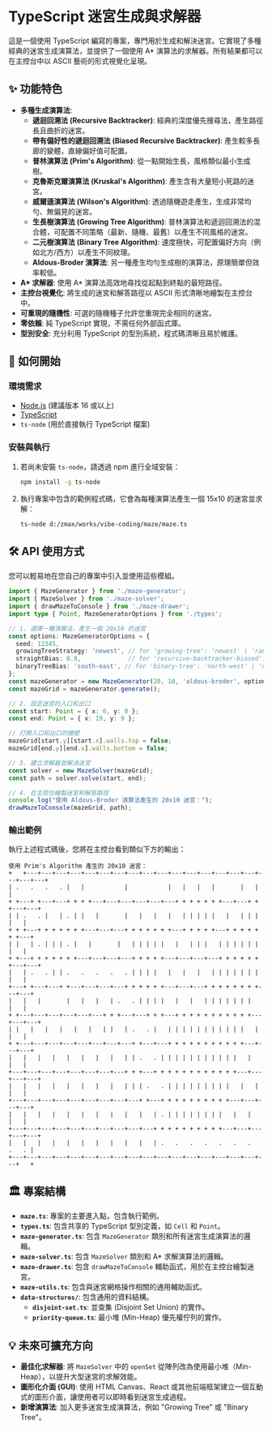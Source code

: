 # TypeScript 迷宮生成與求解器

這是一個使用 TypeScript 編寫的專案，專門用於生成和解決迷宮。它實現了多種經典的迷宮生成演算法，並提供了一個使用 A* 演算法的求解器。所有結果都可以在主控台中以 ASCII 藝術的形式視覺化呈現。



## ✨ 功能特色

- **多種生成演算法**:
  - **遞迴回溯法 (Recursive Backtracker)**: 經典的深度優先搜尋法，產生路徑長且曲折的迷宮。
  - **帶有偏好性的遞迴回溯法 (Biased Recursive Backtracker)**: 產生較多長廊的變體，直線偏好值可配置。
  - **普林演算法 (Prim's Algorithm)**: 從一點開始生長，風格類似最小生成樹。
  - **克魯斯克爾演算法 (Kruskal's Algorithm)**: 產生含有大量短小死路的迷宮。
  - **威爾遜演算法 (Wilson's Algorithm)**: 透過隨機遊走產生，生成非常均勻、無偏見的迷宮。
  - **生長樹演算法 (Growing Tree Algorithm)**: 普林演算法和遞迴回溯法的混合體，可配置不同策略（最新、隨機、最舊）以產生不同風格的迷宮。
  - **二元樹演算法 (Binary Tree Algorithm)**: 速度極快，可配置偏好方向（例如北方/西方）以產生不同紋理。
  - **Aldous-Broder 演算法**: 另一種產生均勻生成樹的演算法，原理簡單但效率較低。
- **A\* 求解器**: 使用 A* 演算法高效地尋找從起點到終點的最短路徑。
- **主控台視覺化**: 將生成的迷宮和解答路徑以 ASCII 形式清晰地繪製在主控台中。
- **可重現的隨機性**: 可選的隨機種子允許您重現完全相同的迷宮。
- **零依賴**: 純 TypeScript 實現，不需任何外部函式庫。
- **型別安全**: 充分利用 TypeScript 的型別系統，程式碼清晰且易於維護。

## 🚀 如何開始

### 環境需求

- [Node.js](https://nodejs.org/) (建議版本 16 或以上)
- [TypeScript](https://www.typescriptlang.org/)
- `ts-node` (用於直接執行 TypeScript 檔案)

### 安裝與執行

1.  若尚未安裝 `ts-node`，請透過 npm 進行全域安裝：
    ```bash
    npm install -g ts-node
    ```

2.  執行專案中包含的範例程式碼，它會為每種演算法產生一個 15x10 的迷宮並求解：
    ```bash
    ts-node d:/zmax/works/vibe-coding/maze/maze.ts
    ```

## 🛠️ API 使用方式

您可以輕易地在您自己的專案中引入並使用這些模組。
```typescript
import { MazeGenerator } from './maze-generator';
import { MazeSolver } from './maze-solver';
import { drawMazeToConsole } from './maze-drawer';
import type { Point, MazeGeneratorOptions } from './types';

// 1. 選擇一種演算法，產生一個 20x10 的迷宮
const options: MazeGeneratorOptions = {
  seed: 12345,
  growingTreeStrategy: 'newest', // for 'growing-tree': 'newest' | 'random' | 'oldest'
  straightBias: 0.9,             // for 'recursive-backtracker-biased': a value between 0.0 and 1.0
  binaryTreeBias: 'south-east', // for 'binary-tree': 'north-west' | 'north-east' | 'south-west' | 'south-east'
};
const mazeGenerator = new MazeGenerator(20, 10, 'aldous-broder', options);
const mazeGrid = mazeGenerator.generate();

// 2. 設定迷宮的入口和出口
const start: Point = { x: 0, y: 0 };
const end: Point = { x: 19, y: 9 };

// 打開入口和出口的牆壁
mazeGrid[start.y][start.x].walls.top = false;
mazeGrid[end.y][end.x].walls.bottom = false;

// 3. 建立求解器並解決迷宮
const solver = new MazeSolver(mazeGrid);
const path = solver.solve(start, end);

// 4. 在主控台繪製迷宮和解答路徑
console.log("使用 Aldous-Broder 演算法產生的 20x10 迷宮：");
drawMazeToConsole(mazeGrid, path);
```

### 輸出範例

執行上述程式碼後，您將在主控台看到類似下方的輸出：

```
使用 Prim's Algorithm 產生的 20x10 迷宮：
+   +---+---+---+---+---+---+---+---+---+---+---+---+---+---+---+---+---+---+---+
| .   .   .   . |   |           |           |   |   |   |       |   |       |
+ +---+ +---+---+ + + +---+---+---+---+---+---+ + + + + + +---+---+ + +---+---+
| | .   . |   | . | |   |       |   |   |   |   | | | | |   |   | | | |   |
+ + +---+ + + + + + +---+---+---+ + + + + + +---+ + + + +---+ + + + + + +---+
| |   | . | | | . |   |       |   | | | | |   |   | | |   | | | | | | |   |
+ +---+ + + + + + +---+---+---+---+ + + + +---+---+---+---+ + + + + + +---+---+
|   | .   . | | .   .   .   .   . | | | |   |   |   |   | | | | | | |   |   |
+---+ +---+---+ +---+---+---+---+ + + + + +---+---+---+ + + + + + + +---+---+
|   |   |       |   |   |   | .   . | | | |   |   |   | | | | | | |   |   |
+ +---+---+---+---+---+---+ + +---+---+ + +---+ + + + + + + + + + +---+---+---+
| |   |   |   |   |   |   | |   | .   . |   | | | | | | | | | | |   |   |   |
+ +---+---+---+---+---+---+---+---+ +---+---+ + + + + + + + + + +---+---+---+
|   |   |   |   |   |   |   |   | | .   . | | | | | | | | | | |   |   |   |
+---+---+---+---+---+---+---+---+ + +---+ + + + + + + + + + + +---+---+---+---+
|   |   |   |   |   |   |   |   | | | .   . | | | | | | | | |   |   |   |   |
+---+---+---+---+---+---+---+---+---+ +---+ + + + + + + + + +---+---+---+---+
|   |   |   |   |   |   |   |   |   |   | . | | | | | | | |   |   |   |   |
+---+---+---+---+---+---+---+---+---+---+ + + + + + + + + +---+---+---+---+---+
|   |   |   |   |   |   |   |   |   |   | .   .   .   .   .   .   .   .   . |
+---+---+---+---+---+---+---+---+---+---+---+---+---+---+---+---+---+---+   +
```

## 🏛️ 專案結構

- **`maze.ts`**: 專案的主要進入點，包含執行範例。
- **`types.ts`**: 包含共享的 TypeScript 型別定義，如 `Cell` 和 `Point`。
- **`maze-generator.ts`**: 包含 `MazeGenerator` 類別和所有迷宮生成演算法的邏輯。
- **`maze-solver.ts`**: 包含 `MazeSolver` 類別和 A* 求解演算法的邏輯。
- **`maze-drawer.ts`**: 包含 `drawMazeToConsole` 輔助函式，用於在主控台繪製迷宮。
- **`maze-utils.ts`**: 包含與迷宮網格操作相關的通用輔助函式。
- **`data-structures/`**: 包含通用的資料結構。
  - **`disjoint-set.ts`**: 並查集 (Disjoint Set Union) 的實作。
  - **`priority-queue.ts`**: 最小堆 (Min-Heap) 優先權佇列的實作。

## 💡 未來可擴充方向

- **最佳化求解器**: 將 `MazeSolver` 中的 `openSet` 從陣列改為使用最小堆（Min-Heap），以提升大型迷宮的求解效能。
- **圖形化介面 (GUI)**: 使用 HTML Canvas、React 或其他前端框架建立一個互動式的圖形介面，讓使用者可以即時看到迷宮生成過程。
- **新增演算法**: 加入更多迷宮生成演算法，例如 "Growing Tree" 或 "Binary Tree"。